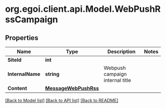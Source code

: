 
# org.egoi.client.api.Model.WebPushRssCampaign

## Properties

Name | Type | Description | Notes
------------ | ------------- | ------------- | -------------
**SiteId** | **int** |  | 
**InternalName** | **string** | Webpush campaign internal title | 
**Content** | [**MessageWebPushRss**](MessageWebPushRss.md) |  | 

[[Back to Model list]](../README.md#documentation-for-models)
[[Back to API list]](../README.md#documentation-for-api-endpoints)
[[Back to README]](../README.md)

